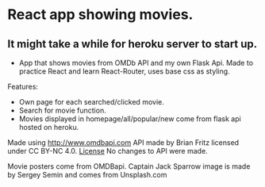 # React app showing movies.

## It might take a while for heroku server to start up.

- App that shows movies from OMDb API and my own Flask Api. Made to practice React and learn React-Router, uses base css as styling.

Features:

- Own page for each searched/clicked movie.
- Search for movie function.
- Movies displayed in homepage/all/popular/new come from flask api hosted on heroku.



Made using http://www.omdbapi.com API made by Brian Fritz licensed under CC BY-NC 4.0. [License](https://creativecommons.org/licenses/by-nc/4.0/)
No changes to API were made.

Movie posters come from OMDBapi.
Captain Jack Sparrow image is made by Sergey Semin and comes from Unsplash.com
